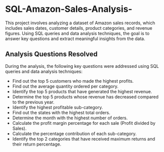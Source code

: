 # SQL-Amazon-Sales-Analysis-

This project involves analyzing a dataset of Amazon sales records, which includes sales dates, customer details, product categories, and revenue figures. Using SQL queries and data analysis techniques, the goal is to answer key questions and extract meaningful insights from the data.

## Analysis Questions Resolved
During the analysis, the following key questions were addressed using SQL queries and data analysis techniques:

- Find out the top 5 customers who made the highest profits.
- Find out the average quantity ordered per category.
- Identify the top 5 products that have generated the highest revenue.
- Determine the top 5 products whose revenue has decreased compared to the previous year.
- Identify the highest profitable sub-category.
- Find out the states with the highest total orders.
- Determine the month with the highest number of orders.
- Calculate the profit margin percentage for each sale (Profit divided by Sales).
- Calculate the percentage contribution of each sub-category.
- Identify the top 2 categories that have received maximum returns and their return percentage.
